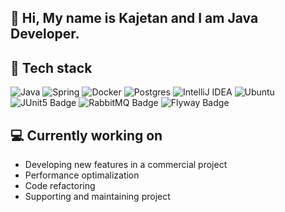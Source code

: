 ## 👋 Hi, My name is Kajetan and I am Java Developer.

## :satellite: Tech stack
![Java](https://img.shields.io/badge/java-%23ED8B00.svg?style=for-the-badge&logo=java&logoColor=white)
![Spring](https://img.shields.io/badge/spring-%236DB33F.svg?style=for-the-badge&logo=spring&logoColor=white)
![Docker](https://img.shields.io/badge/docker-%230db7ed.svg?style=for-the-badge&logo=docker&logoColor=white)
![Postgres](https://img.shields.io/badge/postgres-%23316192.svg?style=for-the-badge&logo=postgresql&logoColor=white)
![IntelliJ IDEA](https://img.shields.io/badge/IntelliJIDEA-000000.svg?style=for-the-badge&logo=intellij-idea&logoColor=white)
![Ubuntu](https://img.shields.io/badge/Ubuntu-E95420?style=for-the-badge&logo=ubuntu&logoColor=white)
![JUnit5 Badge](https://img.shields.io/badge/JUnit5-25A162?style=for-the-badge&logo=junit5&logoColor=fff)
![RabbitMQ Badge](https://img.shields.io/badge/RabbitMQ-F60?style=for-the-badge&logo=rabbitmq&logoColor=fff)
![Flyway Badge](https://img.shields.io/badge/Flyway-CC0200?style=for-the-badge&logo=flyway&logoColor=fff)

## :computer: Currently working on
- Developing new features in a commercial project
- Performance optimalization
- Code refactoring
- Supporting and maintaining project
